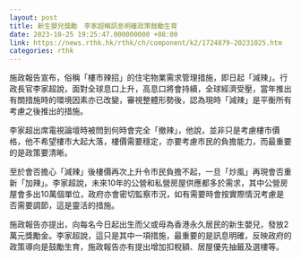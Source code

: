 ```yaml
---
layout: post
title: 新生嬰兒獎勵　李家超稱訊息明確政策鼓勵生育
date: 2023-10-25 19:25:47.000000000 +08:00
link: https://news.rthk.hk/rthk/ch/component/k2/1724879-20231025.htm
categories: rthk
---
```


施政報告宣布，俗稱「樓市辣招」的住宅物業需求管理措施，即日起「減辣」。行政長官李家超說，面對全球息口上升，高息口將會持續，全球經濟受壓，當年推出有關措施時的環境因素亦已改變，審視整體形勢後，認為現時「減辣」是平衡所有考慮之後推出的措施。

李家超出席電視論壇時被問到何時會完全「撤辣」，他說，並非只是考慮樓市價格，他不希望樓市大起大落，樓價需要穩定，亦要考慮市民的負擔能力，而最重要的是政策要清晰。

至於會否擔心「減辣」後樓價再次上升令市民負擔不起，一旦「炒風」再現會否重新「加辣」。李家超說，未來10年的公營和私營房屋供應都多於需求，其中公營房屋會多出10萬個單位，政府亦會密切監察市況，如有需要時會按實際情況考慮是否需要調節，這是靈活的措施。

施政報告亦提出，向每名今日起出生而父或母為香港永久居民的新生嬰兒，發放2萬元獎勵金。李家超說，這只是其中一項措施，最重要的是訊息明確，反映政府的政策導向是鼓勵生育，施政報告亦有提出增加扣稅額、居屋優先抽籤及選樓等。

